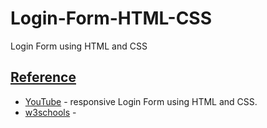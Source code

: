 # Login-Form-HTML-CSS
Login Form using HTML and CSS

## [Reference]()

- [YouTube](https://youtu.be/9XKRNfPrNpM?list=PLImJ3umGjxdD3ov2lwg0SM5rxz5v9FjOf) - responsive Login Form using HTML and CSS.
- [w3schools](https://www.w3schools.com/html/html_links.asp) - 
